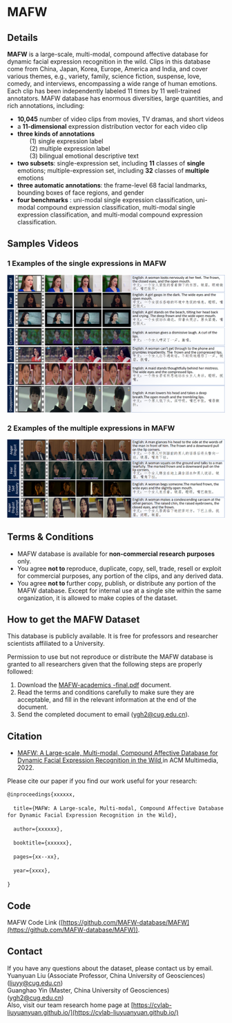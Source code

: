 
# MAFW

## Details

<b>MAFW</b> is a large-scale, multi-modal, compound affective database for dynamic facial expression recognition in the wild. Clips in this database come from China, Japan, Korea, Europe, America and India, and cover various themes, e.g., variety, family, science fiction, suspense, love, comedy, and interviews, encompassing a wide range of human emotions. Each clip has been independently labeled 11 times by 11 well-trained annotators. MAFW database has enormous diversities, large quantities, and rich annotations, including:

- <b>10,045</b> number of video clips from movies, TV dramas, and short videos
- a <b>11-dimensional</b>  expression distribution vector for each video clip
- <b>three kinds of annotations</b><br/> &emsp;&emsp;(1) single expression label<br />    &emsp;&emsp;(2) multiple expression label<br />  &emsp;&emsp;(3) bilingual emotional descriptive text
-  <b>two subsets</b>: single-expression set, including <b>11</b> classes of <b>single</b>  emotions; multiple-expression set, including  <b>32</b> classes of  <b>multiple </b>emotions
-  <b>three automatic annotations</b>: the frame-level 68 facial landmarks, bounding boxes of face regions, and gender
- <b>four benchmarks</b> : uni-modal single expression classification, uni-modal  compound expression classification, multi-modal single expression classification, and multi-modal compound expression classification.


## Samples Videos


### 1 Examples of the single expressions in MAFW

![image](imgs/image03.png)

### 2 Examples of the multiple expressions in MAFW
![image](imgs/image04.png)


## Terms & Conditions

- MAFW database is available for  <b>non-commercial research purposes </b> only.
- You agree  <b>not to </b> reproduce, duplicate, copy, sell, trade, resell or exploit for commercial purposes, any portion of the clips, and any derived data.
- You agree  <b>not to </b> further copy, publish, or distribute any portion of the MAFW database. Except for internal use at a single site within the same organization, it is allowed to make copies of the dataset.



##  How to get the MAFW Dataset

This database is publicly available. It is free for professors and researcher scientists affiliated to a University.

Permission to use but not reproduce or distribute the MAFW database is granted to all researchers given that the following steps are properly followed:
1. Download the [MAFW-academics -final.pdf](/academics/mafw-academics-final.pdf) document.
2. Read the terms and conditions carefully to make sure they are acceptable, and fill in the relevant information at the end of the document.
3. Send the completed document to email (ygh2@cug.edu.cn).

## Citation

- [MAFW: A Large-scale, Multi-modal, Compound Affective Database for Dynamic Facial Expression Recognition in the Wild](/academics/MAFW.pdf),in ACM Multimedia, 2022.

Please cite our paper if you find our work useful for your research:

```
@inproceedings{xxxxxx,

  title={MAFW: A Large-scale, Multi-modal, Compound Affective Database for Dynamic Facial Expression Recognition in the Wild},

  author={xxxxxx},

  booktitle={xxxxxx},

  pages={xx--xx},

  year={xxxx},

}
```
##  Code

MAFW Code Link ([https://github.com/MAFW-database/MAFW](https://github.com/MAFW-database/MAFW)).

## Contact 

If you have any questions about the dataset, please contact us by email.
<br>
Yuanyuan Liu (Associate Professor, China University of Geosciences)([liuyy@cug.edu.cn]())
<br>
Guanghao Yin (Master, China University of Geosciences) ([ygh2@cug.edu.cn]())
<br>
Also, visit our team research home page at [https://cvlab-liuyuanyuan.github.io/](https://cvlab-liuyuanyuan.github.io/)


